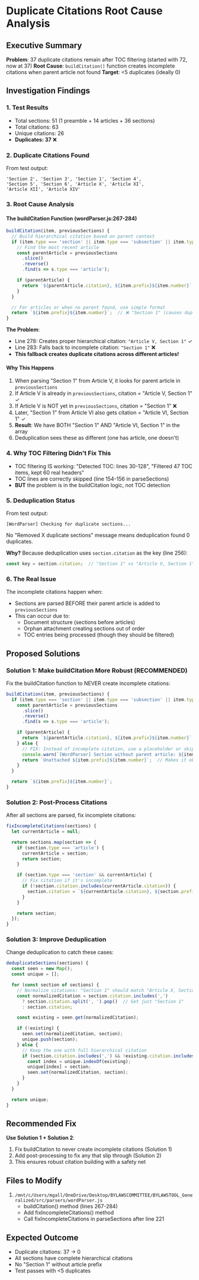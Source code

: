 # Duplicate Citations Root Cause Analysis

## Executive Summary

**Problem**: 37 duplicate citations remain after TOC filtering (started with 72, now at 37)
**Root Cause**: `buildCitation()` function creates incomplete citations when parent article not found
**Target**: <5 duplicates (ideally 0)

## Investigation Findings

### 1. Test Results
- Total sections: 51 (1 preamble + 14 articles + 36 sections)
- Total citations: 63
- Unique citations: 26
- **Duplicates: 37** ❌

### 2. Duplicate Citations Found
From test output:
```
'Section 2', 'Section 3', 'Section 1', 'Section 4',
'Section 5', 'Section 6', 'Article X', 'Article XI',
'Article XII', 'Article XIV'
```

### 3. Root Cause Analysis

#### The buildCitation Function (wordParser.js:267-284)

```javascript
buildCitation(item, previousSections) {
  // Build hierarchical citation based on parent context
  if (item.type === 'section' || item.type === 'subsection' || item.type === 'clause') {
    // Find the most recent article
    const parentArticle = previousSections
      .slice()
      .reverse()
      .find(s => s.type === 'article');

    if (parentArticle) {
      return `${parentArticle.citation}, ${item.prefix}${item.number}`;  // ✓ "Article V, Section 1"
    }
  }

  // For articles or when no parent found, use simple format
  return `${item.prefix}${item.number}`;  // ❌ "Section 1" (causes duplicates!)
}
```

**The Problem**:
- Line 278: Creates proper hierarchical citation: `"Article V, Section 1"` ✓
- Line 283: Falls back to incomplete citation: `"Section 1"` ❌
- **This fallback creates duplicate citations across different articles!**

#### Why This Happens

1. When parsing "Section 1" from Article V, it looks for parent article in `previousSections`
2. If Article V is already in `previousSections`, citation = "Article V, Section 1" ✓
3. If Article V is NOT yet in `previousSections`, citation = "Section 1" ❌
4. Later, "Section 1" from Article VI also gets citation = "Article VI, Section 1" ✓
5. **Result**: We have BOTH "Section 1" AND "Article VI, Section 1" in the array
6. Deduplication sees these as different (one has article, one doesn't)

### 4. Why TOC Filtering Didn't Fix This

- TOC filtering IS working: "Detected TOC: lines 30-128", "Filtered 47 TOC items, kept 60 real headers"
- TOC lines are correctly skipped (line 154-156 in parseSections)
- **BUT** the problem is in the buildCitation logic, not TOC detection

### 5. Deduplication Status

From test output:
```
[WordParser] Checking for duplicate sections...
```
No "Removed X duplicate sections" message means deduplication found 0 duplicates.

**Why?** Because deduplication uses `section.citation` as the key (line 256):
```javascript
const key = section.citation;  // "Section 1" vs "Article V, Section 1" are DIFFERENT keys!
```

### 6. The Real Issue

The incomplete citations happen when:
- Sections are parsed BEFORE their parent article is added to `previousSections`
- This can occur due to:
  - Document structure (sections before articles)
  - Orphan attachment creating sections out of order
  - TOC entries being processed (though they should be filtered)

## Proposed Solutions

### Solution 1: Make buildCitation More Robust (RECOMMENDED)
Fix the buildCitation function to NEVER create incomplete citations:

```javascript
buildCitation(item, previousSections) {
  if (item.type === 'section' || item.type === 'subsection' || item.type === 'clause') {
    const parentArticle = previousSections
      .slice()
      .reverse()
      .find(s => s.type === 'article');

    if (parentArticle) {
      return `${parentArticle.citation}, ${item.prefix}${item.number}`;
    } else {
      // FIX: Instead of incomplete citation, use a placeholder or skip
      console.warn(`[WordParser] Section without parent article: ${item.prefix}${item.number} at line ${item.index}`);
      return `Unattached ${item.prefix}${item.number}`;  // Makes it obvious there's an issue
    }
  }

  return `${item.prefix}${item.number}`;
}
```

### Solution 2: Post-Process Citations
After all sections are parsed, fix incomplete citations:

```javascript
fixIncompleteCitations(sections) {
  let currentArticle = null;

  return sections.map(section => {
    if (section.type === 'article') {
      currentArticle = section;
      return section;
    }

    if (section.type === 'section' && currentArticle) {
      // Fix citation if it's incomplete
      if (!section.citation.includes(currentArticle.citation)) {
        section.citation = `${currentArticle.citation}, ${section.prefix}${section.number}`;
      }
    }

    return section;
  });
}
```

### Solution 3: Improve Deduplication
Change deduplication to catch these cases:

```javascript
deduplicateSections(sections) {
  const seen = new Map();
  const unique = [];

  for (const section of sections) {
    // Normalize citations: "Section 1" should match "Article X, Section 1"
    const normalizedCitation = section.citation.includes(',')
      ? section.citation.split(', ').pop()  // Get just "Section 1"
      : section.citation;

    const existing = seen.get(normalizedCitation);

    if (!existing) {
      seen.set(normalizedCitation, section);
      unique.push(section);
    } else {
      // Keep the one with full hierarchical citation
      if (section.citation.includes(',') && !existing.citation.includes(',')) {
        const index = unique.indexOf(existing);
        unique[index] = section;
        seen.set(normalizedCitation, section);
      }
    }
  }

  return unique;
}
```

## Recommended Fix

**Use Solution 1 + Solution 2**:
1. Fix buildCitation to never create incomplete citations (Solution 1)
2. Add post-processing to fix any that slip through (Solution 2)
3. This ensures robust citation building with a safety net

## Files to Modify

1. `/mnt/c/Users/mgall/OneDrive/Desktop/BYLAWSCOMMITTEE/BYLAWSTOOL_Generalized/src/parsers/wordParser.js`
   - buildCitation() method (lines 267-284)
   - Add fixIncompleteCitations() method
   - Call fixIncompleteCitations in parseSections after line 221

## Expected Outcome

- Duplicate citations: 37 → 0
- All sections have complete hierarchical citations
- No "Section 1" without article prefix
- Test passes with <5 duplicates
